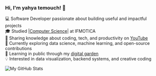 <!-- Level 1: Simple bio and stats -->

### Hi, I'm yahya temouch! 👋

💻 Software Developer passionate about building useful and impactful projects<br/>
🎓 Studied |[Computer Science](https://en.wikipedia.org/wiki/Computer_science)| at IFMOTICA <br/>
🎥 Sharing knowledge about coding, tech, and productivity on [YouTube](https://youtube.com)<br/>
🌱 Currently exploring data science, machine learning, and open-source contributions<br/>
📘 Learning in public through my [digital garden](https://yourwebsite.com)<br/>
💡 Interested in data visualization, backend systems, and creative coding<br/>

<!-- GitHub stats from https://github.com/anuraghazra/github-readme-stats -->
![My GitHub Stats](https://github-readme-stats.vercel.app/api?username=yahyatem&count_private=true&show_icons=true&theme=radical&hide_rank=false)

